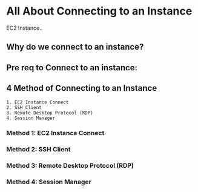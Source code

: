 # All About Connecting to an Instance

EC2 Instance..
## Why do we connect to an instance?

## Pre req to Connect to an instance:

## 4 Method of Connecting to an Instance
    1. EC2 Instance Connect
    2. SSH Client
    3. Remote Desktop Protocol (RDP)
    4. Session Manager

### Method 1: EC2 Instance Connect
### Method 2: SSH Client
### Method 3: Remote Desktop Protocol (RDP)
### Method 4: Session Manager
